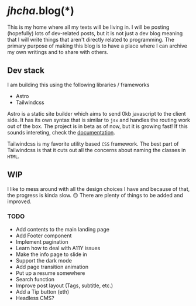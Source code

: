 # _jhcha_.blog(\*)

This is my home where all my texts will be living in. I will be posting (hopefully) lots of dev-related posts, but it is not just a dev blog meaning that I will write things that aren't directly related to programming. The primary purpose of making this blog is to have a place where I can archive my own writings and to share with others.

## Dev stack

I am building this using the following libraries / frameworks

- Astro
- Tailwindcss

Astro is a static site builder which aims to send 0kb javascript to the client side. It has its own syntax that is similar to `jsx` and handles the routing work out of the box. The project is in beta as of now, but it is growing fast! If this sounds intereting, check the [documentation](https://docs.astro.build/).

Tailwindcss is my favorite utility based `CSS` framework. The best part of Tailwindcss is that it cuts out all the concerns about naming the classes in `HTML`.

## WIP

I like to mess around with all the design choices I have and because of that, the progress is kinda slow. 🙃 There are plenty of things to be added and improved.

### TODO

- Add contents to the main landing page
- Add Footer component
- Implement pagination
- Learn how to deal with A11Y issues
- Make the info page to slide in
- Support the dark mode
- Add page transition animation
- Put up a resume somewhere
- Search function
- Improve post layout (Tags, subtitle, etc.)
- Add a Tip button (eth)
- Headless CMS?
